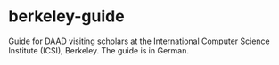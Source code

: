 berkeley-guide
==============

Guide for DAAD visiting scholars at the International Computer Science Institute (ICSI), Berkeley. The guide is in German.